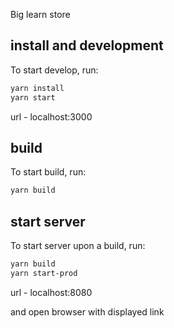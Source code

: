 Big learn store

## install and development
To start develop, run:
```bash
yarn install
yarn start
```
url - localhost:3000 
## build
To start build, run:
```bash
yarn build
```

## start server
To start server upon a build, run:
```bash
yarn build
yarn start-prod
```
url - localhost:8080 

and open browser with displayed link